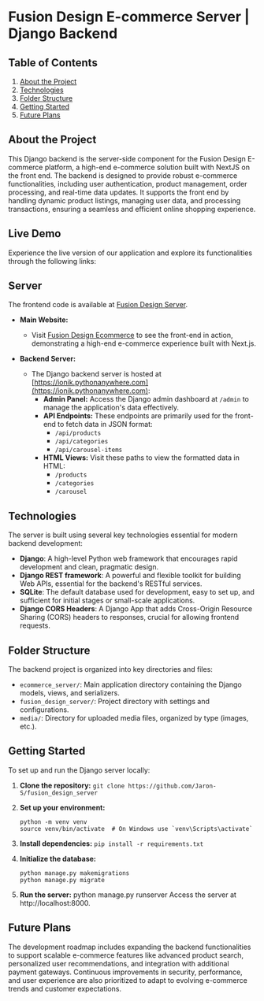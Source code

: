 # Fusion Design E-commerce Server | Django Backend

## Table of Contents

1. [About the Project](#about-the-project)
2. [Technologies](#technologies)
3. [Folder Structure](#folder-structure)
4. [Getting Started](#getting-started)
5. [Future Plans](#future-plans)

## About the Project

This Django backend is the server-side component for the Fusion Design E-commerce platform, a high-end e-commerce solution built with NextJS on the front end. The backend is designed to provide robust e-commerce functionalities, including user authentication, product management, order processing, and real-time data updates. It supports the front end by handling dynamic product listings, managing user data, and processing transactions, ensuring a seamless and efficient online shopping experience.

## Live Demo

Experience the live version of our application and explore its functionalities through the following links:

## Server

The frontend code is available at [Fusion Design Server](https://github.com/Jaron-S/fusion-design-frontend).

- **Main Website:**
  - Visit [Fusion Design Ecommerce](https://fusion-design.netlify.app/) to see the front-end in action, demonstrating a high-end e-commerce experience built with Next.js.

- **Backend Server:**
  - The Django backend server is hosted at [https://ionik.pythonanywhere.com](https://ionik.pythonanywhere.com):
    - **Admin Panel:** Access the Django admin dashboard at `/admin` to manage the application's data effectively.
    - **API Endpoints:** These endpoints are primarily used for the front-end to fetch data in JSON format:
      - `/api/products`
      - `/api/categories`
      - `/api/carousel-items`
    - **HTML Views:** Visit these paths to view the formatted data in HTML:
      - `/products`
      - `/categories`
      - `/carousel`

## Technologies

The server is built using several key technologies essential for modern backend development:

- **Django**: A high-level Python web framework that encourages rapid development and clean, pragmatic design.
- **Django REST framework**: A powerful and flexible toolkit for building Web APIs, essential for the backend's RESTful services.
- **SQLite**: The default database used for development, easy to set up, and sufficient for initial stages or small-scale applications.
- **Django CORS Headers**: A Django App that adds Cross-Origin Resource Sharing (CORS) headers to responses, crucial for allowing frontend requests.

## Folder Structure

The backend project is organized into key directories and files:

- `ecommerce_server/`: Main application directory containing the Django models, views, and serializers.
- `fusion_design_server/`: Project directory with settings and configurations.
- `media/`: Directory for uploaded media files, organized by type (images, etc.).

## Getting Started

To set up and run the Django server locally:

1. **Clone the repository:**
   `git clone https://github.com/Jaron-S/fusion_design_server`

2. **Set up your environment:**
   ```
   python -m venv venv
   source venv/bin/activate  # On Windows use `venv\Scripts\activate`
   ```

3. **Install dependencies:**
   `pip install -r requirements.txt`

4. **Initialize the database:**
   ```
   python manage.py makemigrations
   python manage.py migrate
   ```

5. **Run the server:**
   python manage.py runserver
   Access the server at http://localhost:8000.

## Future Plans

The development roadmap includes expanding the backend functionalities to support scalable e-commerce features like advanced product search, personalized user recommendations, and integration with additional payment gateways. Continuous improvements in security, performance, and user experience are also prioritized to adapt to evolving e-commerce trends and customer expectations.
